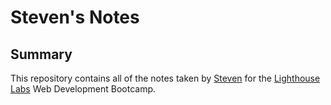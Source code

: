 # Steven's Notes

## Summary 

This repository contains all of the notes taken by [Steven](https://github.com/stevencschoi) for the [Lighthouse Labs](https://www.lighthouselabs.ca/) Web Development Bootcamp.